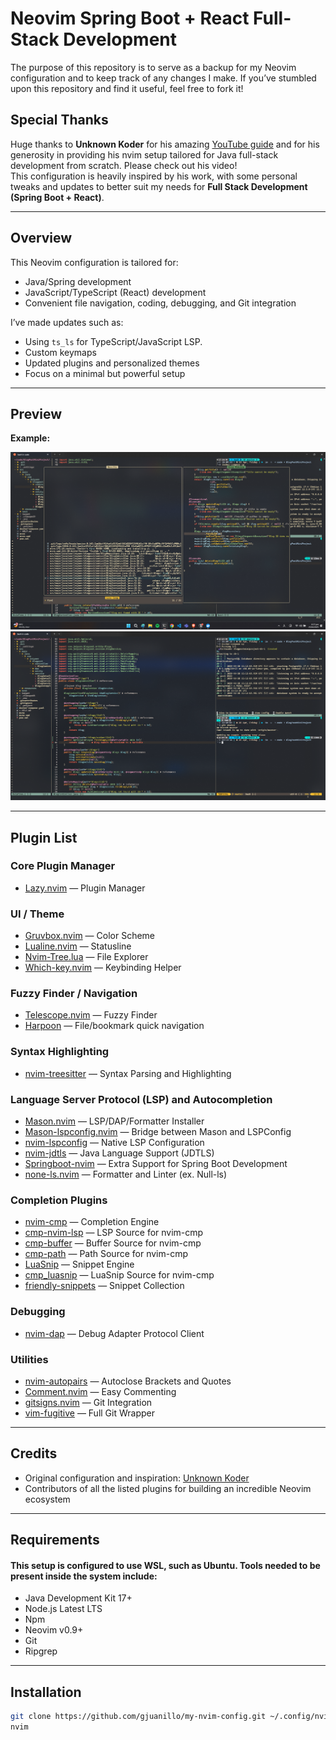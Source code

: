 # Neovim Spring Boot + React Full-Stack Development

The purpose of this repository is to serve as a backup for my Neovim configuration and to keep track of any changes I make. If you’ve stumbled upon this repository and find it useful, feel free to fork it!

## Special Thanks

Huge thanks to **Unknown Koder** for his amazing [YouTube guide](https://www.youtube.com/watch?v=zbpF3te0M3g&t=11362s) and for his generosity in providing his nvim setup tailored for Java full-stack development from scratch. Please check out his video!  
This configuration is heavily inspired by his work, with some personal tweaks and updates to better suit my needs for **Full Stack Development (Spring Boot + React)**.

---

## Overview

This Neovim configuration is tailored for:
- Java/Spring development
- JavaScript/TypeScript (React) development
- Convenient file navigation, coding, debugging, and Git integration

I’ve made updates such as:
- Using `ts_ls` for TypeScript/JavaScript LSP.
- Custom keymaps
- Updated plugins and personalized themes
- Focus on a minimal but powerful setup

---

## Preview

**Example:**  

![Screenshot 1](preview-1.png)  
![Screenshot 2](preview-2.png)

---

## Plugin List

### Core Plugin Manager
- [Lazy.nvim](https://github.com/folke/lazy.nvim) — Plugin Manager

### UI / Theme
- [Gruvbox.nvim](https://github.com/ellisonleao/gruvbox.nvim) — Color Scheme
- [Lualine.nvim](https://github.com/nvim-lualine/lualine.nvim) — Statusline
- [Nvim-Tree.lua](https://github.com/nvim-tree/nvim-tree.lua) — File Explorer
- [Which-key.nvim](https://github.com/folke/which-key.nvim) — Keybinding Helper

### Fuzzy Finder / Navigation
- [Telescope.nvim](https://github.com/nvim-telescope/telescope.nvim) — Fuzzy Finder
- [Harpoon](https://github.com/ThePrimeagen/harpoon) — File/bookmark quick navigation

### Syntax Highlighting
- [nvim-treesitter](https://github.com/nvim-treesitter/nvim-treesitter) — Syntax Parsing and Highlighting

### Language Server Protocol (LSP) and Autocompletion
- [Mason.nvim](https://github.com/williamboman/mason.nvim) — LSP/DAP/Formatter Installer
- [Mason-lspconfig.nvim](https://github.com/williamboman/mason-lspconfig.nvim) — Bridge between Mason and LSPConfig
- [nvim-lspconfig](https://github.com/neovim/nvim-lspconfig) — Native LSP Configuration
- [nvim-jdtls](https://github.com/mfussenegger/nvim-jdtls) — Java Language Support (JDTLS)
- [Springboot-nvim](https://github.com/elmcgill/springboot-nvim) — Extra Support for Spring Boot Development
- [none-ls.nvim](https://github.com/nvimtools/none-ls.nvim) — Formatter and Linter (ex. Null-ls)

### Completion Plugins
- [nvim-cmp](https://github.com/hrsh7th/nvim-cmp) — Completion Engine
- [cmp-nvim-lsp](https://github.com/hrsh7th/cmp-nvim-lsp) — LSP Source for nvim-cmp
- [cmp-buffer](https://github.com/hrsh7th/cmp-buffer) — Buffer Source for nvim-cmp
- [cmp-path](https://github.com/hrsh7th/cmp-path) — Path Source for nvim-cmp
- [LuaSnip](https://github.com/L3MON4D3/LuaSnip) — Snippet Engine
- [cmp_luasnip](https://github.com/saadparwaiz1/cmp_luasnip) — LuaSnip Source for nvim-cmp
- [friendly-snippets](https://github.com/rafamadriz/friendly-snippets) — Snippet Collection

### Debugging
- [nvim-dap](https://github.com/mfussenegger/nvim-dap) — Debug Adapter Protocol Client

### Utilities
- [nvim-autopairs](https://github.com/windwp/nvim-autopairs) — Autoclose Brackets and Quotes
- [Comment.nvim](https://github.com/numToStr/Comment.nvim) — Easy Commenting
- [gitsigns.nvim](https://github.com/lewis6991/gitsigns.nvim) — Git Integration
- [vim-fugitive](https://github.com/tpope/vim-fugitive) — Full Git Wrapper

---
## Credits
- Original configuration and inspiration: [Unknown Koder](https://github.com/unknownkoder/Java-FullStack-NeoVim-Configuration)
- Contributors of all the listed plugins for building an incredible Neovim ecosystem
---

## Requirements
#### This setup is configured to use WSL, such as Ubuntu. Tools needed to be present inside the system include:
- Java Development Kit 17+
- Node.js Latest LTS
- Npm
- Neovim v0.9+
- Git
- Ripgrep

---

## Installation

```bash
git clone https://github.com/gjuanillo/my-nvim-config.git ~/.config/nvim
nvim


